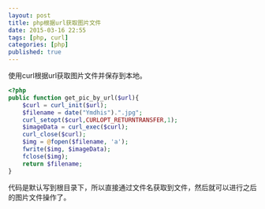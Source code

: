 ```yaml
---
layout: post
title: php根据url获取图片文件 
date: 2015-03-16 22:55
tags: [php, curl]
categories: [php]
published: true
---
```


使用curl根据url获取图片文件并保存到本地。

```php
<?php
public function get_pic_by_url($url){
	$curl = curl_init($url);
    $filename = date("Ymdhis").".jpg";
    curl_setopt($curl,CURLOPT_RETURNTRANSFER,1);
    $imageData = curl_exec($curl);    
    curl_close($curl);
    $img = @fopen($filename, 'a');
    fwrite($img, $imageData);
    fclose($img);
    return $filename;
}
```

代码是默认写到根目录下，所以直接通过文件名获取到文件，然后就可以进行之后的图片文件操作了。

